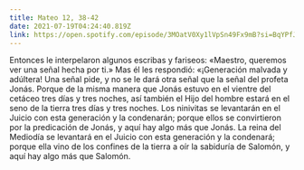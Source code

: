 ```yaml
---
title: Mateo 12, 38-42
date: 2021-07-19T04:24:40.819Z
link: https://open.spotify.com/episode/3MOatV0Xy1lVpSn49Fx9mB?si=BqYPfJ-IQ2Gw0BEMDpB7hw&utm_source=copy-link&dl_branch=1
---
```

Entonces le interpelaron algunos escribas y fariseos: «Maestro, queremos ver una señal hecha por ti.» Mas él les respondió: «¡Generación malvada y adúltera! Una señal pide, y no se le dará otra señal que la señal del profeta Jonás. Porque de la misma manera que Jonás estuvo en el vientre del cetáceo tres días y tres noches, así también el Hijo del hombre estará en el seno de la tierra tres días y tres noches. Los ninivitas se levantarán en el Juicio con esta generación y la condenarán; porque ellos se convirtieron por la predicación de Jonás, y aquí hay algo más que Jonás. La reina del Mediodía se levantará en el Juicio con esta generación y la condenará; porque ella vino de los confines de la tierra a oír la sabiduría de Salomón, y aquí hay algo más que Salomón.